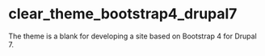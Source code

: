 # clear_theme_bootstrap4_drupal7
The theme is a blank for developing a site based on Bootstrap 4 for Drupal 7.
